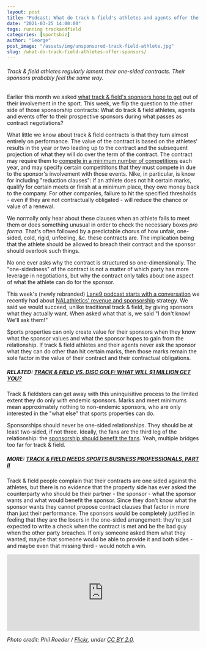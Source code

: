 ```yaml
---
layout: post
title: "Podcast: What do track & field's athletes and agents offer the sponsors?"
date: "2021-03-25 14:00:00"
tags: running trackandfield
categories: [sportsbiz]
author: "George"
post_image: "/assets/img/unsponsored-track-field-athlete.jpg"
slug: /what-do-track-field-athletes-offer-sponsors/
---
```


<h6>Track & field athletes regularly lament their one-sided contracts. Their sponsors probably feel the same way.</h6>

Earlier this month we asked [what track & field's sponsors hope to get](https://nalathletics.com/blog/2021/03/10/what-do-track-field-sponsors-expect-return) out of their involvement in the sport. This week, we flip the question to the other side of those sponsorship contracts: What do track & field athletes, agents and events offer to their prospective sponsors during what passes as contract negotiations?

What little we know about track & field contracts is that they turn almost entirely on performance. The value of the contract is based on the athletes' results in the year or two leading up to the contract and the subsequent projection of what they will do over the term of the contract. The contract may require them to [compete in a minimum number of competitions](https://www.sportico.com/business/sponsorship/2020/nike-contracts-forcing-track-athletes-meet-race-quotas-1234610359/) each year, and may specify certain competititons that they must compete in due to the sponsor's involvement with those events. Nike, in particular, is know for including "reduction clauses": if an athlete does not hit certain marks, qualify for certain meets or finish at a minimum place, they owe money back to the company. For other companies, failure to hit the specified thresholds - even if they are not contractually obligated - will reduce the chance or value of a renewal.

We normally only hear about these clauses when an athlete fails to meet them or does something unusual in order to check the necessary boxes <em>pro forma</em>. That's often followed by a predictable chorus of how unfair, one-sided, cold, rigid, unfeeling, &c. these contracts are. The implication being that the athlete should be allowed to breach their contract and the sponsor should overlook such things.

No one ever asks why the contract is structured so one-dimensionally. The "one-sidedness" of the contract is not a matter of which party has more leverage in negotiations, but why the contract only talks about one aspect of what the athlete can do for the sponsor.

This week's (newly rebranded) [Lane9 podcast starts with a conversation](https://podcasts.apple.com/us/podcast/lane9-athletics-beyond-the-sport/id1198173010) we recently had about [NALathletics' revenue and sponsorship](https://nalathletics.com/blog/2020/04/23/time-to-build-athletics) strategy. We said we would succeed, unlike traditional track & field, by giving sponsors what they actually want. When asked what that is, we said "I don't know! We'll ask them!"

Sports properties can only create value for their sponsors when they know what the sponsor values and what the sponsor hopes to gain from the relationship. If track & field athletes and their agents never ask the sponsor what they can do other than hit certain marks, then those marks remain the sole factor in the value of their contract and their contractual obligations.

##### RELATED: [TRACK & FIELD VS. DISC GOLF: WHAT WILL $1 MILLION GET YOU?](https://nalathletics.com/blog/2021/03/03/track-field-vs-disc-golf)

Track & fieldsters can get away with this uninquisitive process to the limited extent they do only with endemic sponsors. Marks and meet minimums mean approximately nothing to non-endemic sponsors, who are only interested in the "what else" that sports properties can do.

Sponsorships should never be one-sided relationships. They should be at least two-sided, if not three. Ideally, the fans are the third leg of the relationship: the [sponsorship should benefit the fans](https://powersponsorship.com/sponsorship-benefits-every-sponsor-want/). Yeah, multiple bridges too far for track & field.

##### MORE: [TRACK & FIELD NEEDS SPORTS BUSINESS PROFESSIONALS, PART II](https://nalathletics.com/blog/2021/02/02/track-field-needs-sports-business-professionals)

Track & field people complain that their contracts are one sided against the athletes, but there is no evidence that the property side has ever asked the counterparty who should be their partner - the sponsor - what the sponsor wants and what would benefit the sponsor. Since they don't know what the sponsor wants they cannot propose contract clauses that factor in more than just their performance. The sponsors would be completely justified in feeling that they are the losers in the one-sided arrangement: they're just expected to write a check when the contract is met and be the bad guy when the other party breaches. If only someone asked them what they wanted, maybe that someone would be able to provide it and both sides - and maybe even that missing third - would notch a win.

<iframe src="https://widget.spreaker.com/player?episode_id=44048714&theme=light&playlist=false&playlist-continuous=false&autoplay=false&live-autoplay=false&chapters-image=true&episode_image_position=right&hide-logo=false&hide-likes=false&hide-comments=false&hide-sharing=false&hide-download=true" width="100%" height="200px" frameborder="0"></iframe>

<em>Photo credit: Phil Roeder / [Flickr](https://flic.kr/p/2gK3X5u), under [CC BY 2.0](https://creativecommons.org/licenses/by/2.0/).</em>
